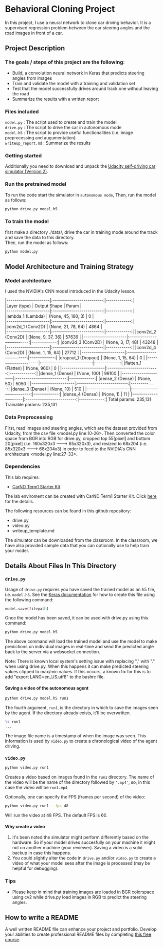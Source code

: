 # Behavioral Cloning Project

In this project, I use a neural network to clone car driving behavior. It is a supervised regression problem between the car steering angles and the road images in front of a car.  
## Project Description
### The goals / steps of this project are the following:
- Build, a convolution neural network in Keras that predicts steering angles from images
- Train and validate the model with a training and validation set
- Test that the model successfully drives around track one without leaving the road
- Summarize the results with a written report  
### Files included
`model.py` : The script used to create and train the model  
`drive.py` : The script to drive the car in autonomous mode  
`model.h5` : The script to provide useful functionalities (i.e. image preprocessing and augumentation)  
`writeup_report.md` : Summarize the results   
### Getting started
Additionally you need to download and unpack the [Udacity self-driving car simulator (Version 2)](https://github.com/udacity/self-driving-car-sim).    
### Run the pretrained model
To run the code start the simulator in `autonomous mode`, Then, run the model as follows:  
```sh
python drive.py model.h5
```

### To train the model
first make a directory ./data/, drive the car in training mode around the track and save the data to this directory.   
Then, run the model as follows:
```sh
python model.py
```
## Model Architecture and Training Strategy
### Model architecture
I used the NVIDIA's CNN model introduced in the Udacity lesson.  
 
 
|----------------------|:--------------------------:|-------------:|  
|Layer (type)          |       Output Shape         |     Param    |  
|----------------------|:--------------------------:|-------------:|  
|lambda_1 (Lambda)     |       (None, 45, 160, 3)   |     0        |   
|----------------------|:--------------------------:|-------------:|  
|conv2d_1 (Conv2D)     |       (None, 21, 78, 64)   |     4864     |  
|----------------------|:--------------------------:|-------------:|
|conv2d_2 (Conv2D)     |       (None, 9, 37, 36)    |     57636    | 
|----------------------|:--------------------------:|-------------:|
|conv2d_3 (Conv2D)     |       (None, 3, 17, 48)    |     43248    | 
|----------------------|:--------------------------:|-------------:|
|conv2d_4 (Conv2D)     |       (None, 1, 15, 64)    |     27712    | 
|----------------------|:--------------------------:|-------------:|
|dropout_1 (Dropout)   |       (None, 1, 15, 64)    |     0        | 
|----------------------|:--------------------------:|-------------:|
|flatten_1 (Flatten)   |       (None, 960)          |     0        | 
|----------------------|:--------------------------:|-------------:|
|dense_1 (Dense)       |       (None, 100)          |     96100    | 
|----------------------|:--------------------------:|-------------:|
|dense_2 (Dense)       |       (None, 50)           |     5050     | 
|----------------------|:--------------------------:|-------------:|
|dense_3 (Dense)       |       (None, 10)           |     510      | 
|----------------------|:--------------------------:|-------------:|
|dense_4 (Dense)       |       (None, 1)            |     11       | 
|----------------------|:--------------------------:|-------------:|
Total params: 235,131
Trainable params: 235,131



### Data Preprocessing

First, read images and steering angles, which are the dataset provided from Udacity, from the csv file <model.py line:10-26>. Then converted the color space from BGR into RGB for drive.py, cropped top 55[pixel] and bottom 20[pixel] (i.e. 160x320x3 ---> 85x320x3), and resized to 68x204 (i.e. 85x320x3 ---> 68x204x3) in order to feed to the NVIDIA's CNN architecture <model.py line:27-33>.


### Dependencies
This lab requires:

* [CarND Term1 Starter Kit](https://github.com/udacity/CarND-Term1-Starter-Kit)

The lab enviroment can be created with CarND Term1 Starter Kit. Click [here](https://github.com/udacity/CarND-Term1-Starter-Kit/blob/master/README.md) for the details.

The following resources can be found in this github repository:
* drive.py
* video.py
* writeup_template.md

The simulator can be downloaded from the classroom. In the classroom, we have also provided sample data that you can optionally use to help train your model.

## Details About Files In This Directory

### `drive.py`

Usage of `drive.py` requires you have saved the trained model as an h5 file, i.e. `model.h5`. See the [Keras documentation](https://keras.io/getting-started/faq/#how-can-i-save-a-keras-model) for how to create this file using the following command:
```sh
model.save(filepath)
```

Once the model has been saved, it can be used with drive.py using this command:

```sh
python drive.py model.h5
```

The above command will load the trained model and use the model to make predictions on individual images in real-time and send the predicted angle back to the server via a websocket connection.

Note: There is known local system's setting issue with replacing "," with "." when using drive.py. When this happens it can make predicted steering values clipped to max/min values. If this occurs, a known fix for this is to add "export LANG=en_US.utf8" to the bashrc file.

#### Saving a video of the autonomous agent

```sh
python drive.py model.h5 run1
```

The fourth argument, `run1`, is the directory in which to save the images seen by the agent. If the directory already exists, it'll be overwritten.

```sh
ls run1
...
```

The image file name is a timestamp of when the image was seen. This information is used by `video.py` to create a chronological video of the agent driving.

### `video.py`

```sh
python video.py run1
```

Creates a video based on images found in the `run1` directory. The name of the video will be the name of the directory followed by `'.mp4'`, so, in this case the video will be `run1.mp4`.

Optionally, one can specify the FPS (frames per second) of the video:

```sh
python video.py run1 --fps 48
```

Will run the video at 48 FPS. The default FPS is 60.

#### Why create a video

1. It's been noted the simulator might perform differently based on the hardware. So if your model drives succesfully on your machine it might not on another machine (your reviewer). Saving a video is a solid backup in case this happens.
2. You could slightly alter the code in `drive.py` and/or `video.py` to create a video of what your model sees after the image is processed (may be helpful for debugging).

### Tips
- Please keep in mind that training images are loaded in BGR colorspace using cv2 while drive.py load images in RGB to predict the steering angles.

## How to write a README
A well written README file can enhance your project and portfolio.  Develop your abilities to create professional README files by completing [this free course](https://www.udacity.com/course/writing-readmes--ud777).

